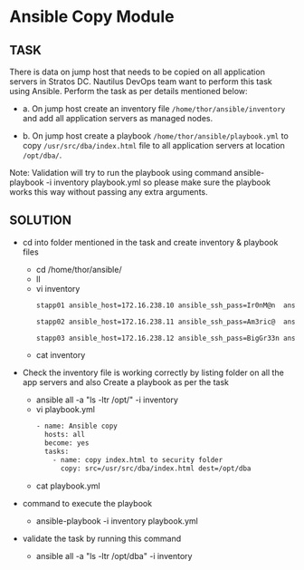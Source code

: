 # Ansible Copy Module

## TASK
There is data on jump host that needs to be copied on all application servers in Stratos DC. Nautilus DevOps team want to perform this task using Ansible. Perform the task as per details mentioned below:



- a. On jump host create an inventory file `/home/thor/ansible/inventory` and add all application servers as managed nodes.

- b. On jump host create a playbook `/home/thor/ansible/playbook.yml` to copy `/usr/src/dba/index.html` file to all application servers at location `/opt/dba/`.

Note: Validation will try to run the playbook using command ansible-playbook -i inventory playbook.yml so please make sure the playbook works this way without passing any extra arguments.

## SOLUTION

* cd into folder mentioned in the task and create inventory & playbook files 
    - cd  /home/thor/ansible/
    - ll
    - vi inventory
        ```bash
        stapp01 ansible_host=172.16.238.10 ansible_ssh_pass=Ir0nM@n  ansible_user=tony

        stapp02 ansible_host=172.16.238.11 ansible_ssh_pass=Am3ric@  ansible_user=steve

        stapp03 ansible_host=172.16.238.12 ansible_ssh_pass=BigGr33n ansible_user=banner
        ```
    - cat inventory

* Check the inventory file is working correctly by listing folder on all the app servers and also  Create a playbook as per the task
    - ansible all -a "ls -ltr /opt/" -i inventory
    - vi playbook.yml
        ```bash
        - name: Ansible copy
          hosts: all
          become: yes
          tasks:
            - name: copy index.html to security folder
              copy: src=/usr/src/dba/index.html dest=/opt/dba
        ```
    - cat playbook.yml

* command to execute the playbook 
    -  ansible-playbook -i inventory playbook.yml

* validate the task by running this command
    -  ansible all -a "ls -ltr /opt/dba" -i inventory
